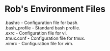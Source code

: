 # Rob's Environment Files  
  
.bashrc       - Configuration file for bash.  
.bash_profile - Standard bash profile.  
.exrc         - Configuration file for vi.  
.tmux.conf    - Configuration file for tmux.  
.vimrc        - Configuration file for vim.

